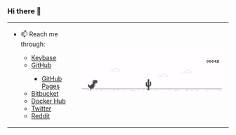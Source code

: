 ### Hi there 👋

<!--
**mellowiz/mellowiz** is a ✨ _special_ ✨ repository because its `README.md` (this file) appears on your GitHub profile.

Here are some ideas to get you started:

- 🔭 I’m currently working on ...
- 🌱 I’m currently learning ...
- 👯 I’m looking to collaborate on ...
- 🤔 I’m looking for help with ...
- 💬 Ask me about ...
- 📫 How to reach me: ...
- 😄 Pronouns: ...
- ⚡ Fun fact: ...

- 📫 Reach me through:
  - [Keybase](https://keybase.io/mellowiz)
  - [GitHub](https://github.com/mellowiz)
    - [GitHub Pages](https://mellowiz.github.io/)
  - [Bitbucket](https://bitbucket.org/mellowiz/)
  - [Docker Hub](https://hub.docker.com/u/mellowiz)
  - [Twitter](https://twitter.com/mellowiz)
  - [Reddit](https://www.reddit.com/user/mellowiz)
-->

<table border="0">
  <tr>
    <td width="30%">
     <ul>
      <li>📫 Reach me through:</li>
       <ul>
        <li><a href="https://keybase.io/mellowiz">Keybase</a></li>
        <li><a href="https://github.com/mellowiz">GitHub</a></li>
         <ul><li><a href="https://mellowiz.github.io/">GitHub Pages</a></li></ul>
        <li><a href="https://bitbucket.org/mellowiz/">Bitbucket</a></li>
        <li><a href="https://hub.docker.com/u/mellowiz">Docker Hub</a></li>
        <li><a href="https://twitter.com/mellowiz">Twitter</a></li>
        <li><a href="https://www.reddit.com/user/mellowiz">Reddit</a></li>
       </ul>
     </ul>
    </td>
    <td><img src="Dino_non-birthday_version.gif"></td>
  </tr>
</table>

